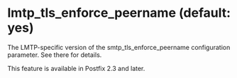 # lmtp_tls_enforce_peername (default: yes)
 The LMTP-specific version of the smtp\_tls\_enforce\_peername
configuration parameter. See there for details. 


 This feature is available in Postfix 2.3 and later. 


